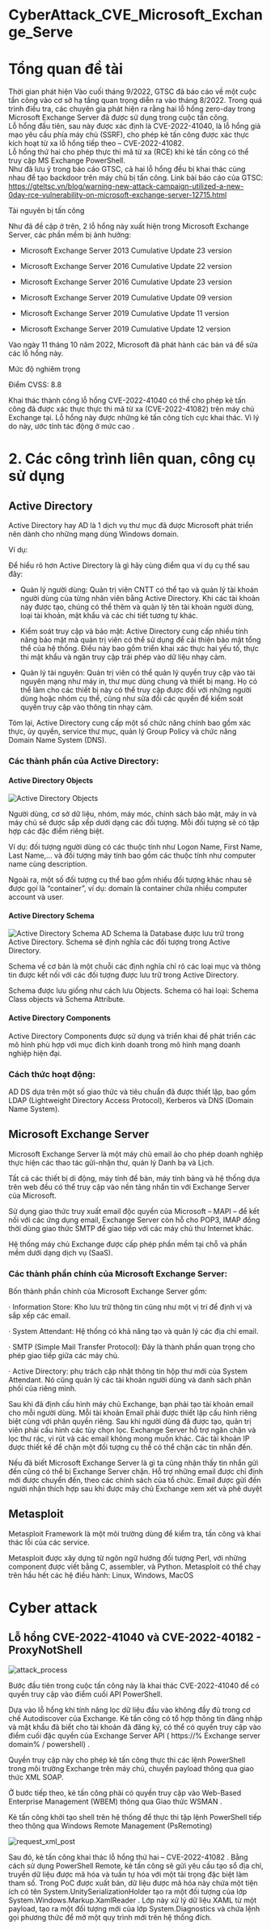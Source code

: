 # CyberAttack_CVE_Microsoft_Exchange_Serve

# Tổng quan đề tài 
Thời gian phát hiện 
Vào cuối tháng 9/2022, GTSC đã báo cáo về một cuộc tấn công vào cơ sở hạ tầng quan 
trọng diễn ra vào tháng 8/2022. Trong quá trình điều tra, các chuyên gia phát hiện ra 
rằng hai lỗ hổng zero-day trong Microsoft Exchange Server đã được sử dụng trong cuộc 
tấn công.  
Lỗ hổng đầu tiên, sau này được xác định là CVE-2022-41040, là lỗ hổng giả mạo yêu cầu 
phía máy chủ (SSRF), cho phép kẻ tấn công được xác thực kích hoạt từ xa lỗ hổng tiếp 
theo – CVE-2022-41082.  
Lỗ hổng thứ hai cho phép thực thi mã từ xa (RCE) khi kẻ tấn công có thể truy cập MS 
Exchange PowerShell.  
Như đã lưu ý trong báo cáo GTSC, cả hai lỗ hổng đều bị khai thác cùng nhau để tạo 
backdoor trên máy chủ bị tấn công. 
Link bài báo cáo của GTSC: 
https://gteltsc.vn/blog/warning-new-attack-campaign-utilized-a-new-0day-rce-vulnerability-on-microsoft-exchange-server-12715.html

Tài nguyên bị tấn công

Như đã đề cập ở trên, 2 lỗ hổng này xuất hiện trong Microsoft Exchange Server, các phần mềm bị ảnh hưởng:

- Microsoft Exchange Server 2013 Cumulative Update 23 version

- Microsoft Exchange Server 2016 Cumulative Update 22 version

- Microsoft Exchange Server 2016 Cumulative Update 23 version

- Microsoft Exchange Server 2019 Cumulative Update 09 version

- Microsoft Exchange Server 2019 Cumulative Update 11 version

- Microsoft Exchange Server 2019 Cumulative Update 12 version

Vào ngày 11 tháng 10 năm 2022, Microsoft đã phát hành các bản vá để sửa các lỗ hổng này.

Mức độ nghiêm trọng

Điểm CVSS: 8.8

Khai thác thành công lỗ hổng CVE-2022-41040 có thể cho phép kẻ tấn công đã được xác thực thực thi mã từ xa (CVE-2022-41082) trên máy chủ Exchange tại. Lỗ hổng này được những kẻ tấn công tích cực khai thác. Vì lý do này, ước tính tác động ở mức cao .

# 2. Các công trình liên quan, công cụ sử dụng

## Active Directory
Active Directory hay AD là 1 dịch vụ thư mục đã được Microsoft phát triển nên dành cho những mạng dùng Windows domain.

Ví dụ:

Để hiểu rõ hơn Active Directory là gì hãy cùng điểm qua ví dụ cụ thể sau đây:

- Quản lý người dùng: Quản trị viên CNTT có thể tạo và quản lý tài khoản người dùng của từng nhân viên bằng Active Directory. Khi các tài khoản này được tạo, chúng có thể thêm và quản lý tên tài khoản người dùng, loại tài khoản, mật khẩu và các chi tiết tương tự khác.

- Kiểm soát truy cập và bảo mật: Active Directory cung cấp nhiều tính năng bảo mật mà quản trị viên có thể sử dụng để cải thiện bảo mật tổng thể của hệ thống. Điều này bao gồm triển khai xác thực hai yếu tố, thực thi mật khẩu và ngăn truy cập trái phép vào dữ liệu nhạy cảm.

- Quản lý tài nguyên: Quản trị viên có thể quản lý quyền truy cập vào tài nguyên mạng như máy in, thư mục dùng chung và thiết bị mạng. Họ có thể làm cho các thiết bị này có thể truy cập được đối với những người dùng hoặc nhóm cụ thể, cũng như sửa đổi các quyền để kiểm soát quyền truy cập vào thông tin nhạy cảm.

Tóm lại, Active Directory cung cấp một số chức năng chính bao gồm xác thực, ủy quyền, service thư mục, quản lý Group Policy và chức năng Domain Name System (DNS).

### Các thành phần của Active Directory:

#### Active Directory Objects

![Active Directory Objects](images/active_directory_objects.png)

Người dùng, cơ sở dữ liệu, nhóm, máy móc, chính sách bảo mật, máy in và máy chủ sẽ được sắp xếp dưới dạng các đối tượng. Mỗi đối tượng sẽ có tập hợp các đặc điểm riêng biệt.

Ví dụ: đối tượng người dùng có các thuộc tính như Logon Name, First Name, Last Name,… và đối tượng máy tính bao gồm các thuộc tính như computer name cùng description.

Ngoài ra, một số đối tượng cụ thể bao gồm nhiều đối tượng khác nhau sẽ được gọi là “container”, ví dụ: domain là container chứa nhiều computer account và user.

#### Active Directory Schema
![Active Directory Schema](images/active_directory_schema.png)
AD Schema là Database được lưu trữ trong Active Directory. Schema sẽ định nghĩa các đối tượng trong Active Directory.

Schema về cơ bản là một chuỗi các định nghĩa chỉ rõ các loại mục và thông tin được kết nối với các đối tượng được lưu trữ trong Active Directory.

Schema được lưu giống như cách lưu Objects. Schema có hai loại: Schema Class objects và Schema Attribute.

#### Active Directory Components

Active Directory Components được sử dụng và triển khai để phát triển các mô hình phù hợp với mục đích kinh doanh trong mô hình mạng doanh nghiệp hiện đại.

### Cách thức hoạt động:

AD DS dựa trên một số giao thức và tiêu chuẩn đã được thiết lập, bao gồm LDAP (Lightweight Directory Access Protocol), Kerberos và DNS (Domain Name System).

## Microsoft Exchange Server

Microsoft Exchange Server là một máy chủ email ảo cho phép doanh nghiệp thực hiện các thao tác gửi-nhận thư, quản lý Danh bạ và Lịch.

Tất cả các thiết bị di động, máy tính để bàn, máy tính bảng và hệ thống dựa trên web đều có thể truy cập vào nền tảng nhắn tin với Exchange Server của Microsoft.

Sử dụng giao thức truy xuất email độc quyền của Microsoft – MAPI – để kết nối với các ứng dụng email, Exchange Server còn hỗ cho POP3, IMAP đồng thời dùng giao thức SMTP để giao tiếp với các máy chủ thư Internet khác.

Hệ thống máy chủ Exchange được cấp phép phần mềm tại chỗ và phần mềm dưới dạng dịch vụ (SaaS).

### Các thành phần chính của Microsoft Exchange Server:

Bốn thành phần chính của Microsoft Exchange Server gồm:

· Information Store: Kho lưu trữ thông tin cũng như một vị trí để định vị và sắp xếp các email.

· System Attendant: Hệ thống có khả năng tạo và quản lý các địa chỉ email.

· SMTP (Simple Mail Transfer Protocol): Đây là thành phần quan trọng cho phép giao tiếp giữa các máy chủ.

· Active Directory: phụ trách cập nhật thông tin hộp thư mới của System Attendant. Nó cũng quản lý các tài khoản người dùng và danh sách phân phối của riêng mình.

Sau khi đã định cấu hình máy chủ Exchange, bạn phải tạo tài khoản email cho mỗi người dùng. Mỗi tài khoản Email phải được thiết lập cấu hình riêng biệt cùng với phân quyền riêng. Sau khi người dùng đã được tạo, quản trị viên phải cấu hình các tùy chọn lọc. Exchange Server hỗ trợ ngăn chặn và lọc thư rác, vi rút và các email không mong muốn khác. Các tài khoản IP được thiết kế để chặn một đối tượng cụ thể có thể chặn các tin nhắn đến.

Nếu đã biết Microsoft Exchange Server là gì ta cũng nhận thấy tin nhắn gửi đến cũng có thể bị Exchange Server chặn. Hỗ trợ những email được chỉ định mới được chuyển đến, theo các chính sách của tổ chức. Email được gửi đến người nhận thích hợp sau khi được máy chủ Exchange xem xét và phê duyệt

## Metasploit

Metasploit Framework là một môi trường dùng để kiểm tra, tấn công và khai thác lỗi của các service.

Metasploit được xây dựng từ ngôn ngữ hướng đối tượng Perl, với những component được viết bằng C, assembler, và Python. Metasploit có thể chạy trên hầu hết các hệ điều hành: Linux, Windows, MacOS


# Cyber attack

## Lỗ hổng CVE-2022-41040 và CVE-2022-40182 - ProxyNotShell

![attack_process](images/attack_process.png)

Bước đầu tiên trong cuộc tấn công này là khai thác CVE-2022-41040 để có quyền truy cập vào điểm cuối API PowerShell.

Dựa vào lỗ hổng khi tính năng lọc dữ liệu đầu vào không đầy đủ trong cơ chế Autodiscover của Exchange. Kẻ tấn công có tổ hợp thông tin đăng nhập và mật khẩu đã biết cho tài khoản đã đăng ký, có thể có quyền truy cập vào điểm cuối đặc quyền của Exchange Server API ( https://% Exchange server domain% / powershell) .

Quyền truy cập này cho phép kẻ tấn công thực thi các lệnh PowerShell trong môi trường Exchange trên máy chủ, chuyển payload thông qua giao thức XML SOAP.

Ở bước tiếp theo, kẻ tấn công phải có quyền truy cập vào Web-Based Enterprise Management (WBEM) thông qua Giao thức WSMAN .

Kẻ tấn công khởi tạo shell trên hệ thống để thực thi tập lệnh PowerShell tiếp theo thông qua Windows Remote Management (PsRemoting)

![request_xml_post](images/request_xml_post.png)

Sau đó, kẻ tấn công khai thác lỗ hổng thứ hai – CVE-2022-41082 . Bằng cách sử dụng PowerShell Remote, kẻ tấn công sẽ gửi yêu cầu tạo sổ địa chỉ, truyền dữ liệu được mã hóa và tuần tự hóa với một tải trọng đặc biệt làm tham số. Trong PoC được xuất bản, dữ liệu được mã hóa này chứa một tiện ích có tên System.UnitySerializationHolder tạo ra một đối tượng của lớp System.Windows.Markup.XamlReader . Lớp này xử lý dữ liệu XAML từ một payload, tạo ra một đối tượng mới của lớp System.Diagnostics và chứa lệnh gọi phương thức để mở một quy trình mới trên hệ thống đích.